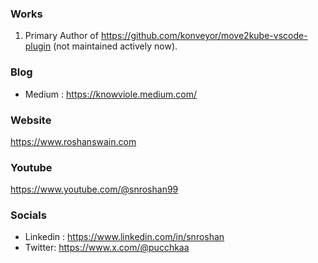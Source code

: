 ### Works
1. Primary Author of https://github.com/konveyor/move2kube-vscode-plugin (not maintained actively now).

### Blog
- Medium : https://knowviole.medium.com/

### Website
https://www.roshanswain.com

### Youtube
https://www.youtube.com/@snroshan99

### Socials
- Linkedin : https://www.linkedin.com/in/snroshan
- Twitter: https://www.x.com/@pucchkaa
